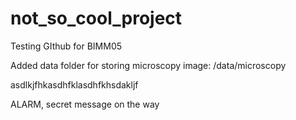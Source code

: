 # not_so_cool_project
Testing GIthub for BIMM05

Added data folder for storing microscopy image: /data/microscopy

asdlkjfhkasdhfklasdhfkhsdakljf


ALARM, secret message on the way